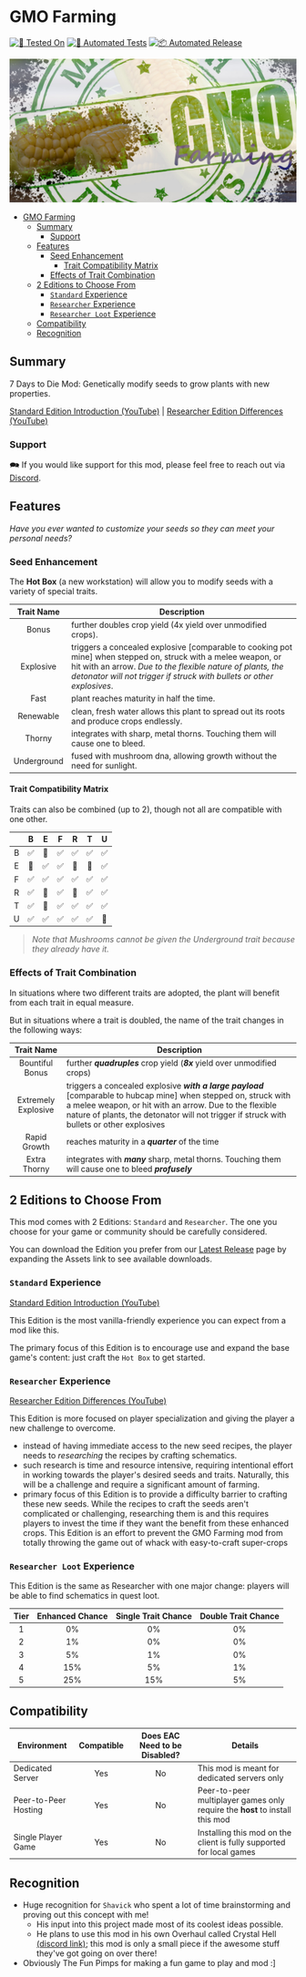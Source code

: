 # GMO Farming

[![🧪 Tested On](https://img.shields.io/badge/🧪%20Tested%20On-A21%20b317-blue.svg)](https://7daystodie.com/) [![🧰 Automated Tests](https://github.com/jonathan-robertson/gmo-farming/actions/workflows/tests.yml/badge.svg)](https://github.com/jonathan-robertson/gmo-farming/actions/workflows/tests.yml) [![📦 Automated Release](https://github.com/jonathan-robertson/gmo-farming/actions/workflows/release.yml/badge.svg)](https://github.com/jonathan-robertson/gmo-farming/actions/workflows/release.yml)

![GMO Farming Image](https://github.com/jonathan-robertson/gmo-farming/raw/media/gmo-farming-social.jpg)

- [GMO Farming](#gmo-farming)
  - [Summary](#summary)
    - [Support](#support)
  - [Features](#features)
    - [Seed Enhancement](#seed-enhancement)
      - [Trait Compatibility Matrix](#trait-compatibility-matrix)
    - [Effects of Trait Combination](#effects-of-trait-combination)
  - [2 Editions to Choose From](#2-editions-to-choose-from)
    - [`Standard` Experience](#standard-experience)
    - [`Researcher` Experience](#researcher-experience)
    - [`Researcher Loot` Experience](#researcher-loot-experience)
  - [Compatibility](#compatibility)
  - [Recognition](#recognition)

## Summary

7 Days to Die Mod: Genetically modify seeds to grow plants with new properties.

[Standard Edition Introduction (YouTube)](https://youtu.be/Rlf7xDVKjIE) | [Researcher Edition Differences (YouTube)](https://youtu.be/4QvH_5q_P2g)

### Support

🗪 If you would like support for this mod, please feel free to reach out via [Discord](https://discord.gg/tRJHSB9Uk7).

## Features

*Have you ever wanted to customize your seeds so they can meet your personal needs?*

### Seed Enhancement

The **Hot Box** (a new workstation) will allow you to modify seeds with a variety of special traits.

Trait Name | Description
:---: | ---
Bonus | further doubles crop yield (4x yield over unmodified crops).
Explosive | triggers a concealed explosive [comparable to cooking pot mine] when stepped on, struck with a melee weapon, or hit with an arrow. *Due to the flexible nature of plants, the detonator will not trigger if struck with bullets or other explosives*.
Fast | plant reaches maturity in half the time.
Renewable | clean, fresh water allows this plant to spread out its roots and produce crops endlessly.
Thorny | integrates with sharp, metal thorns. Touching them will cause one to bleed.
Underground | fused with mushroom dna, allowing growth without the need for sunlight.

#### Trait Compatibility Matrix

Traits can also be combined (up to 2), though not all are compatible with one other.

|   | B | E | F | R | T | U |
| :---: | :---: | :---: | :---: | :---: | :---: | :---: |
| B | ✅ | 🚫 | ✅ | ✅ | ✅ | ✅ |
| E | 🚫 | ✅ | ✅ | 🚫 | 🚫 | ✅ |
| F | ✅ | ✅ | ✅ | ✅ | ✅ | ✅ |
| R | ✅ | 🚫 | ✅ | 🚫 | ✅ | ✅ |
| T | ✅ | 🚫 | ✅ | ✅ | ✅ | ✅ |
| U | ✅ | ✅ | ✅ | ✅ | ✅ | 🚫 |

> *Note that Mushrooms cannot be given the Underground trait because they already have it.*

### Effects of Trait Combination

In situations where two different traits are adopted, the plant will benefit from each trait in equal measure.

But in situations where a trait is doubled, the name of the trait changes in the following ways:

Trait Name | Description
:---: | ---
Bountiful Bonus | further ***quadruples*** crop yield (***8x*** yield over unmodified crops)
Extremely Explosive | triggers a concealed explosive ***with a large payload*** [comparable to hubcap mine] when stepped on, struck with a melee weapon, or hit with an arrow. Due to the flexible nature of plants, the detonator will not trigger if struck with bullets or other explosives
Rapid Growth | reaches maturity in a ***quarter*** of the time
Extra Thorny | integrates with ***many*** sharp, metal thorns. Touching them will cause one to bleed ***profusely***

## 2 Editions to Choose From

This mod comes with 2 Editions: `Standard` and `Researcher`. The one you choose for your game or community should be carefully considered.

You can download the Edition you prefer from our [Latest Release](https://github.com/jonathan-robertson/gmo-farming/releases/latest) page by expanding the Assets link to see available downloads.

### `Standard` Experience

[Standard Edition Introduction (YouTube)](https://youtu.be/Rlf7xDVKjIE)

This Edition is the most vanilla-friendly experience you can expect from a mod like this.

The primary focus of this Edition is to encourage use and expand the base game's content: just craft the `Hot Box` to get started.

### `Researcher` Experience

[Researcher Edition Differences (YouTube)](https://youtu.be/4QvH_5q_P2g)

This Edition is more focused on player specialization and giving the player a new challenge to overcome.

- instead of having immediate access to the new seed recipes, the player needs to *researching* the recipes by crafting schematics.
- such research is time and resource intensive, requiring intentional effort in working towards the player's desired seeds and traits. Naturally, this will be a challenge and require a significant amount of farming.
- primary focus of this Edition is to provide a difficulty barrier to crafting these new seeds. While the recipes to craft the seeds aren't complicated or challenging, researching them is and this requires players to invest the time if they want the benefit from these enhanced crops. This Edition is an effort to prevent the GMO Farming mod from totally throwing the game out of whack with easy-to-craft super-crops

### `Researcher Loot` Experience

This Edition is the same as Researcher with one major change: players will be able to find schematics in quest loot.

Tier | Enhanced Chance | Single Trait Chance | Double Trait Chance
:---: | :---: | :---: | :---:
1 | 0% | 0% | 0%
2 | 1% | 0% | 0%
3 | 5% | 1% | 0%
4 | 15% | 5% | 1%
5 | 25% | 15% | 5%

## Compatibility

Environment | Compatible | Does EAC Need to be Disabled? | Details
--- | :---: | :---: | ---
Dedicated Server | Yes | No | This mod is meant for dedicated servers only
Peer-to-Peer Hosting | Yes | No | Peer-to-peer multiplayer games only require the **host** to install this mod
Single Player Game | Yes | No | Installing this mod on the client is fully supported for local games

## Recognition

- Huge recognition for `Shavick` who spent a lot of time brainstorming and proving out this concept with me!
  - His input into this project made most of its coolest ideas possible.
  - He plans to use this mod in his own Overhaul called Crystal Hell [(discord link)](https://discord.gg/xvSgfUJfsG); this mod is only a small piece if the awesome stuff they've got going on over there!
- Obviously The Fun Pimps for making a fun game to play and mod :]
